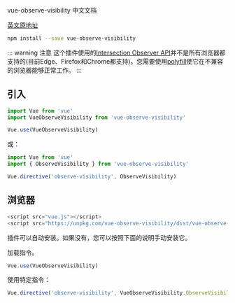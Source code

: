
vue-observe-visibility 中文文档

[英文原地址](https://github.com/Akryum/vue-observe-visibility)

```bash
npm install --save vue-observe-visibility
```

[Intersection Observer API]:http://caniuse.com/#feat=intersectionobserver
[IO polyfill]:https://github.com/w3c/IntersectionObserver/tree/master/polyfill

::: warning 注意
这个插件使用的[Intersection Observer API][Intersection Observer API]并不是所有浏览器都支持的(目前Edge、Firefox和Chrome都支持)。您需要使用[polyfill][IO polyfill]使它在不兼容的浏览器能够正常工作。
:::

## 引入

```js
import Vue from 'vue'
import VueObserveVisibility from 'vue-observe-visibility'

Vue.use(VueObserveVisibility)
```

或：

```js
import Vue from 'vue'
import { ObserveVisibility } from 'vue-observe-visibility'

Vue.directive('observe-visibility', ObserveVisibility)
```

## 浏览器

```js
<script src="vue.js"></script>
<script src="https://unpkg.com/vue-observe-visibility/dist/vue-observe-visibility.min.js"></script>
```

插件可以自动安装。如果没有，您可以按照下面的说明手动安装它。

加载指令。

```js
Vue.use(VueObserveVisibility)
```

使用特定指令：

```js
Vue.directive('observe-visibility', VueObserveVisibility.ObserveVisibility)
```